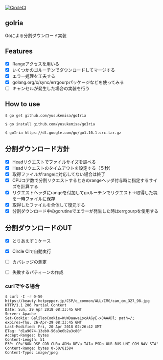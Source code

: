 [![CircleCI](https://circleci.com/gh/yusukemisa/goIria/tree/master.svg?style=svg)](https://circleci.com/gh/yusukemisa/goIria/tree/master)
## goIria
Goによる分割ダウンロード実装

## Features
- [x] Rangeアクセスを用いる
- [x] いくつかのゴルーチンでダウンロードしてマージする
- [x] エラー処理を工夫する
- [x] golang.org/x/sync/errgourpパッケージなどを使ってみる
- [ ] キャンセルが発生した場合の実装を行う

## How to use
```
$ go get github.com/yusukemisa/goIria

$ go install github.com/yusukemisa/goIria

$ goIria https://dl.google.com/go/go1.10.1.src.tar.gz
```

## 分割ダウンロード方針
- [x] Headリクエストでファイルサイズを調べる
- [x] Headリクエストのタイムアウトを設定する（５秒）
- [x] 取得ファイルがrangeに対応してない場合は終了
- [x] CPUコア数で分割リクエストするときのrangeヘッダ付与時に指定するサイズを計算する
- [x] リクエストヘッダにrangeを付加してgoルーチンでリクエスト→取得した塊を一時ファイルに保存
- [x] 取得したファイルを合体して復元する
- [x] 分割ダウンロード中のgorutineでエラーが発生した時はerrgourpを使用する

## 分割ダウンロードのUT
- [x] とりあえず１ケース
- [x] Circle CIで自動実行
- [ ] カバレッジの測定
- [ ] 失敗するパティーンの作成



### curlでやる場合
```
$ curl -I -r 0-50 https://beauty.hotpepper.jp/CSP/c_common/ALL/IMG/cam_cm_327_98.jpg
HTTP/1.1 206 Partial Content
Date: Sun, 29 Apr 2018 08:33:45 GMT
Server: Apache
Set-Cookie: GalileoCookie=WuWDaawaLscAAGyE-x8AAADl; path=/; expires=Thu, 26-Apr-29 08:33:45 GMT
Last-Modified: Fri, 20 Apr 2018 02:26:42 GMT
ETag: "d1a9074-13eb0-56a3e6b2a3c80"
Accept-Ranges: bytes
Content-Length: 51
P3P: CP="NON DSP COR CURa ADMa DEVa TAIa PSDo OUR BUS UNI COM NAV STA"
Content-Range: bytes 0-50/81584
Content-Type: image/jpeg
```
